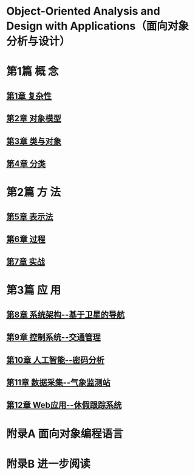 # Object-Oriented Analysis and Design with Applications（面向对象分析与设计）



# 第1篇 概 念
## [第1章 复杂性](notes/01.md)
## [第2章 对象模型](notes/02.md)
## [第3章 类与对象](notes/03.md)
## [第4章 分类](notes/04.md)

# 第2篇 方 法
## [第5章 表示法](notes/05.md)
## [第6章 过程](notes/06.md)
## [第7章 实战](notes/07.md)

# 第3篇 应 用
## [第8章 系统架构--基于卫星的导航](notes/08.md)
## [第9章 控制系统--交通管理](notes/09.md)
## [第10章 人工智能--密码分析](notes/10.md)
## [第11章 数据采集--气象监测站](notes/11.md)
## [第12章 Web应用--休假跟踪系统](notes/12.md)

# 附录A 面向对象编程语言
# 附录B 进一步阅读
